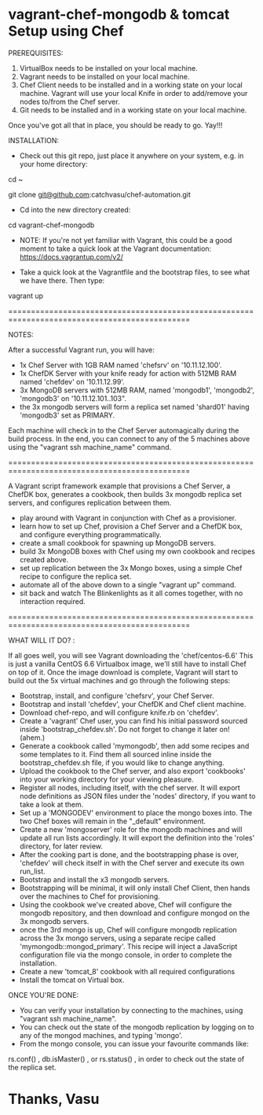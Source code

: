 vagrant-chef-mongodb & tomcat Setup using Chef
===============================================

PREREQUISITES: 

1. VirtualBox needs to be installed on your local machine.
2. Vagrant needs to be installed on your local machine.
3. Chef Client needs to be installed and in a working state on your local machine. Vagrant will use your local Knife in order to add/remove your nodes to/from the Chef server.
4. Git needs to be installed and in a working state on your local machine.

Once you've got all that in place, you should be ready to go. Yay!!!  

INSTALLATION: 

- Check out this git repo, just place it anywhere on your system, e.g. in your home directory: 

cd ~

git clone git@github.com:catchvasu/chef-automation.git

- Cd into the new directory created:  

cd vagrant-chef-mongodb
- NOTE: If you're not yet familiar with Vagrant, this could be a good moment to take a quick look at the Vagrant documentation: 
https://docs.vagrantup.com/v2/ 

- Take a quick look at the Vagrantfile and the bootstrap files, to see what we have there. Then type: 

vagrant up

==============================================================================================

NOTES: 

After a successful Vagrant run, you will have: 
- 1x Chef Server with 1GB RAM named 'chefsrv' on '10.11.12.100'. 
- 1x ChefDK Server with your knife ready for action with 512MB RAM named 'chefdev' on '10.11.12.99'. 
- 3x MongoDB servers with 512MB RAM, named 'mongodb1', 'mongodb2', 'mongodb3' on '10.11.12.101..103". 
- the 3x mongodb servers will form a replica set named 'shard01' having 'mongodb3' set as PRIMARY. 

Each machine will check in to the Chef Server automagically during the build process. 
In the end, you can connect to any of the 5 machines above using the "vagrant ssh machine_name" command. 

==============================================================================================

A Vagrant script framework example that provisions a Chef Server, a ChefDK box, generates a cookbook, then builds 3x mongodb replica set servers, and configures replication between them. 

- play around with Vagrant in conjunction with Chef as a provisioner. 
- learn how to set up Chef, provision a Chef Server and a ChefDK box, and configure everything programmatically. 
- create a small cookbook for spawning up MongoDB servers. 
- build 3x MongoDB boxes with Chef using my own cookbook and recipes created above. 
- set up replication between the 3x Mongo boxes, using a simple Chef recipe to configure the replica set. 
- automate all of the above down to a single "vagrant up" command. 
- sit back and watch The Blinkenlights as it all comes together, with no interaction required. 
 
==============================================================================================

WHAT WILL IT DO? : 

If all goes well, you will see Vagrant downloading the 'chef/centos-6.6'
This is just a vanilla CentOS 6.6 Virtualbox image, we'll still have to install Chef on top of it. 
Once the image download is complete, Vagrant will start to build out the 5x virtual machines and go through the following steps: 

- Bootstrap, install, and configure 'chefsrv', your Chef Server. 
- Bootstrap and install 'chefdev', your ChefDK and Chef client machine. 
- Download chef-repo, and will configure knife.rb on 'chefdev'. 
- Create a 'vagrant' Chef user, you can find his initial password sourced inside 'bootstrap_chefdev.sh'. Do not forget to change it later on! (ahem.) 
- Generate a cookbook called 'mymongodb', then add some recipes and some templates to it. Find them all sourced inline inside the bootstrap_chefdev.sh file, if you would like to change anything. 
- Upload the cookbook to the Chef server, and also export 'cookbooks' into your working directory for your viewing pleasure. 
- Register all nodes, including itself, with the chef server. It will export node definitions as JSON files under the 'nodes' directory, if you want to take a look at them. 
- Set up a 'MONGODEV' environment to place the mongo boxes into. The two Chef boxes will remain in the "_default" environment. 
- Create a new 'mongoserver' role for the mongodb machines and will update all run lists accordingly. It will export the definition into the 'roles' directory, for later review. 
- After the cooking part is done, and the bootstrapping phase is over, 'chefdev' will check itself in with the Chef server and execute its own run_list. 
- Bootstrap and install the x3 mongodb servers. 
- Bootstrapping will be minimal, it will only install Chef Client, then hands over the machines to Chef for provisioning. 
- Using the cookbook we've created above, Chef will configure the mongodb repository, and then download and configure mongod on the 3x mongodb servers. 
- once the 3rd mongo is up, Chef will configure mongodb replication across the 3x mongo servers, using a separate recipe called 'mymongodb::mongod_primary'. This recipe will inject a JavaScript configuration file via the mongo console, in order to complete the installation.
- Create a new 'tomcat_8' cookbook with all required configurations
- Install the tomcat on Virtual box.

ONCE YOU'RE DONE: 

- You can verify your installation by connecting to the machines, using "vagrant ssh machine_name". 
- You can check out the state of the mongodb replication by logging on to any of the mongod machines, and typing 'mongo'. 
- From the mongo console, you can issue your favourite commands like: 

rs.conf() , db.isMaster() , or rs.status() , in order to check out the state of the replica set. 

Thanks,
Vasu
==============================================================================================
